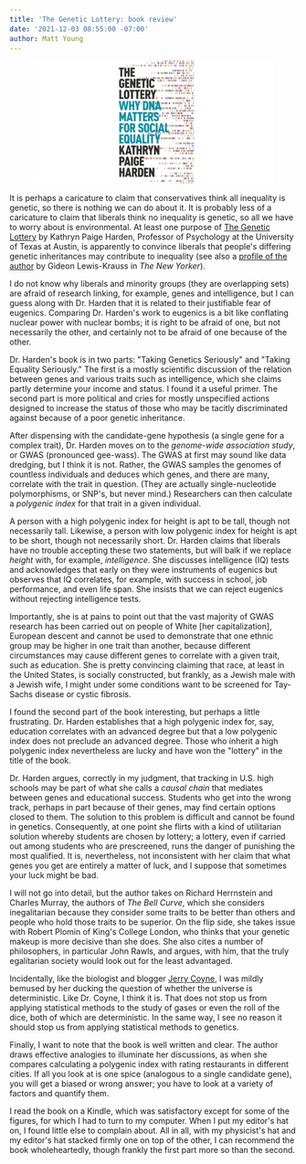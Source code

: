 ```yaml
---
title: 'The Genetic Lottery: book review'
date: '2021-12-03 08:55:00 -07:00'
author: Matt Young
---
```


<figure>
<img src="/uploads/2021/Harden_Genetics_Cover.jpg" alt="Book cover"/>
</figure>

It is perhaps a caricature to claim that conservatives think all inequality is genetic, so there is nothing we can do about it. It is probably less of a caricature to claim that liberals think no inequality is genetic, so all we have to worry about is environmental. At least one purpose of <a href="https://www.amazon.com/Genetic-Lottery-Matters-Social-Equality/dp/0691190801">The Genetic Lottery</a> by Kathryn Paige Harden, Professor of Psychology at the University of Texas at Austin, is apparently to convince liberals that people's differing genetic inheritances may contribute to inequality (see also a <a href="https://www.newyorker.com/magazine/2021/09/13/can-progressives-be-convinced-that-genetics-matters/">profile of the author</a> by Gideon Lewis-Krauss in <i>The New Yorker</i>).

I do not know why liberals and minority groups (they are overlapping sets) are afraid of research linking, for example, genes and intelligence, but I can guess along with Dr. Harden that it is related to their justifiable fear of eugenics. Comparing Dr. Harden's work to eugenics is a bit like conflating nuclear power with nuclear bombs; it is right to be afraid of one, but not necessarily the other, and certainly not to be afraid of one because of the other.

Dr. Harden's book is in two parts: "Taking Genetics Seriously" and "Taking Equality Seriously." The first is a mostly scientific discussion of the relation between genes and various traits such as intelligence, which she claims partly determine your income and status. I found it a useful primer. The second part is more political and cries for mostly unspecified actions designed to increase the status of those who may be tacitly discriminated against because of a poor genetic inheritance.

<!--more-->

After dispensing with the candidate-gene hypothesis (a single gene for a complex trait), Dr. Harden moves on to the <i>genome-wide association study</i>, or GWAS (pronounced gee-wass). The GWAS at first may sound like data dredging, but I think it is not. Rather, the GWAS samples the genomes of countless individuals and deduces which genes, and there are many, correlate with the trait in question. (They are actually single-nucleotide polymorphisms, or SNP's, but never mind.) Researchers can then calculate a <i>polygenic index</i> for that trait in a given individual. 

A person with a high polygenic index for height is apt to be tall, though not necessarily tall. Likewise, a person with low polygenic index for height is apt to be short, though not necessarily short. Dr. Harden claims that liberals have no trouble accepting these two statements, but will balk if we replace <i>height</i> with, for example, <i>intelligence</i>. She discusses intelligence (IQ) tests and acknowledges that early on they were instruments of eugenics but observes that IQ correlates, for example, with success in school, job performance, and even life span. She insists that we can reject eugenics without rejecting intelligence tests.

Importantly, she is at pains to point out that the vast majority of GWAS research has been carried out on people of White [her capitalization], European descent and cannot be used to demonstrate that one ethnic group may be higher in one trait than another, because different circumstances may cause different genes to correlate with a given trait, such as education. She is pretty convincing claiming that race, at least in the United States, is socially constructed, but frankly, as a Jewish male with a Jewish wife, I might under some conditions want to be screened for Tay-Sachs disease or cystic fibrosis. 

I found the second part of the book interesting, but perhaps a little frustrating. Dr. Harden establishes that a high polygenic index for, say, education correlates with an advanced degree but that a low polygenic index does not preclude an advanced degree. Those who inherit a high polygenic index nevertheless are lucky and have won the "lottery" in the title of the book.

Dr. Harden argues, correctly in my judgment, that tracking in U.S. high schools may be part of what she calls a <i>causal chain</i> that mediates between genes and educational success. Students who get into the wrong track, perhaps in part because of their genes, may find certain options closed to them. The solution to this problem is difficult and cannot be found in genetics. Consequently, at one point she flirts with a kind of utilitarian solution whereby students are chosen by lottery; a lottery, even if carried out among students who are prescreened, runs the danger of punishing the most qualified. It is, nevertheless, not inconsistent with her claim that what genes you get are entirely a matter of luck, and I suppose that sometimes your luck might be bad.

I will not go into detail, but the author takes on Richard Herrnstein and Charles Murray, the authors of <i>The Bell Curve</i>, which she considers inegalitarian because they consider some traits to be better than others and people who hold those traits to be superior. On the flip side, she takes issue with Robert Plomin of King's College London, who thinks that your genetic makeup is more decisive than she does. She also cites a number of philosophers, in particular John Rawls, and argues, with him, that the truly egalitarian society would look out for the least advantaged. 

Incidentally, like the biologist and blogger <a href="https://whyevolutionistrue.com/2021/11/19/my-review-of-a-genetics-and-social-policy-book-in-the-washington-post/">Jerry Coyne</a>, I was mildly bemused by her ducking the question of whether the universe is deterministic. Like Dr. Coyne, I think it is. That does not stop us from applying statistical methods to the study of gases or even the roll of the dice, both of which are deterministic. In the same way, I see no reason it should stop us from applying statistical methods to genetics.

Finally, I want to note that the book is well written and clear. The author draws effective analogies to illuminate her discussions, as when she compares calculating a polygenic index with rating restaurants in different cities. If all you look at is one spice (analogous to a single candidate gene), you will get a biased or wrong answer; you have to look at a variety of factors and quantify them. 

I read the book on a Kindle, which was satisfactory except for some of the figures, for which I had to turn to my computer. When I put my editor's hat on, I found little else to complain about. All in all, with my physicist's hat and my editor's hat stacked firmly one on top of the other, I can recommend the book wholeheartedly, though frankly the first part more so than the second. 
